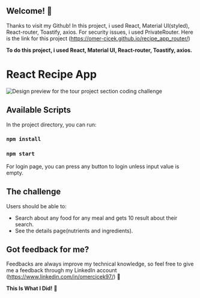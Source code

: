 
## Welcome! 👋

Thanks to visit my Github! In this project, i used React, Material UI(styled), React-router, Toastify, axios. For security issues, i used PrivateRouter. Here is the link for this project (https://omer-cicek.github.io/recipe_app_router/)

**To do this project, i used React, Material UI, React-router, Toastify, axios.**

# React Recipe App

![Design preview for the tour project section coding challenge](recipeAppRouter.gif)

## Available Scripts

In the project directory, you can run:

### `npm install`
### `npm start`

For login page, you can press any button to login unless input value is empty.

## The challenge

Users should be able to:

- Search about any food for any meal and gets 10 result about their search.
- See the details page(nutrients and ingredients).

## Got feedback for me?

Feedbacks are always improve my technical knowledge, so feel free to give me a feedback through my LinkedIn account (https://www.linkedin.com/in/omercicek97/) 🙌

**This Is What I Did!** 🚀
